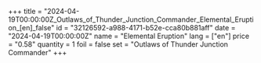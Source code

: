 +++
title = "2024-04-19T00:00:00Z_Outlaws_of_Thunder_Junction_Commander_Elemental_Eruption_[en]_false"
id = "32126592-a988-4171-b52e-cca80b881aff"
date = "2024-04-19T00:00:00Z"
name = "Elemental Eruption"
lang = ["en"]
price = "0.58"
quantity = 1
foil = false
set = "Outlaws of Thunder Junction Commander"
+++
